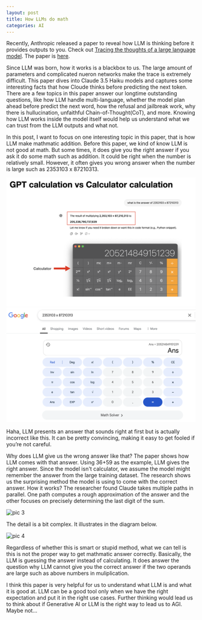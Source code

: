 ```yaml
---
layout: post
title: How LLMs do math
categories: AI
---
```


Recently, Anthropic released a paper to reveal how LLM is thinking before it provides outputs to you. Check out [Tracing the thoughts of a large language model](https://www.anthropic.com/research/tracing-thoughts-language-model). The paper is [here](https://transformer-circuits.pub/2025/attribution-graphs/biology.html).

Since LLM was born, how it works is a blackbox to us. The large amount of parameters and complicated nueron networks make the trace is extremely difficult. This paper dives into Claude 3.5 Haiku models and captures some interesting facts that how Cloude thinks before predicting the next token. There are a few topics in this paper answer our longtime outstanding questions, like how LLM handle multi-language, whether the model plan ahead before predict the next word, how the refusal and jailbreak work, why there is hullucination, unfaithful Chain-of-Thought(CoT), and more. Knowing how LLM works inside the model itself would help us understand what we can trust from the LLM outputs and what not. 

In this post, I want to focus on one interesting topic in this paper, that is how LLM make mathmatic addition. Before this paper, we kind of know LLM is not good at math. But some times, it does give you the right answer if you ask it do some math such as addition. It could be right when the number is relatively small. However, it often gives you wrong answer when the number is large such as 2353103 x 87210313. 

![pic 1](/images/LLM-math-pic1.png "pic 1")
![pic 2](/images/LLM-math-pic2.png "pic 2")

Haha, LLM presents an answer that sounds right at first but is actually incorrect like this. It can be pretty convincing, making it easy to get fooled if you’re not careful.

Why does LLM give us the wrong answer like that? The paper shows how LLM comes with that answer. Using 36+59 as the example, LLM gives the right answer. Since the model isn't calculator, we assume the model might remember the answer from the large training dataset. The research shows us the surprising method the model is using to come with the correct answer. How it works? The researcher found Claude takes multiple paths in parallel. One path computes a rough approximation of the answer and the other focuses on precisely determining the last digit of the sum. 

![pic 3](/image/LLM-math-pic3.png "pic 3")

The detail is a bit complex. It illustrates in the diagram below.

![pic 4](/image/LLM-math-pic4.png "pic 4")

Regardless of whether this is smart or stupid method, what we can tell is this is not the proper way to get mathmatic answer correctly. Basically, the LLM is guessing the answer instead of calculating. It does answer the question why LLM cannot give you the correct answer if the two operands are large such as above numbers in muliplication.

I think this paper is very helpful for us to understand what LLM is and what it is good at. LLM can be a good tool only when we have the right expectation and put it in the right use cases. Further thinking would lead us to think about if Generative AI or LLM is the right way to lead us to AGI. Maybe not...